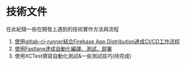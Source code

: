 技術文件
====

在此紀錄一些在開發上遇到的技術實作方法與流程

1. [使用gitlab-ci-runner結合Firebase App Distribution達成CI/CD工作流程](GitLab_Ci_&_Firebase)
2. [使用Fastlane達成自動化編譯、測試、部署](Fastlane)
3. 使用XCTest撰寫自動化測試&一些測試技巧(待完成)
 

